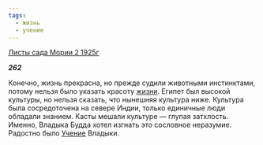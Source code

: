 ```yaml
---
tags:
  - жизнь
  - учение
---
```

[Листы сада Мории 2 1925г](https://127.0.0.1:4002/agni/1925)

___262___

Конечно, жизнь прекрасна, но прежде судили животными инстинктами, потому нельзя было указать красоту [жизни](../../../tags/#жизнь). Египет был высокой культуры, но нельзя сказать, что нынешняя культура ниже. Культура была сосредоточена на севере Индии, только единичные люди обладали знанием. Касты мешали культуре — глупая затхлость. Именно, Владыка Будда хотел изгнать это сословное неразумие. Радостно было [Учение](../../../tags/#учение) Владыки.   

